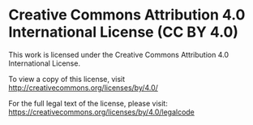 # Creative Commons Attribution 4.0 International License (CC BY 4.0)

This work is licensed under the Creative Commons Attribution 4.0 International License.

To view a copy of this license, visit http://creativecommons.org/licenses/by/4.0/

For the full legal text of the license, please visit:
https://creativecommons.org/licenses/by/4.0/legalcode
